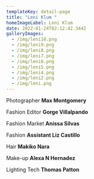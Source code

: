 ```yaml
---
templateKey: detail-page
title: "Leni Klum "
homeImageLabel: Leni Klum
date: 2022-01-24T02:12:42.344Z
galleryImages:
  - /img/leni10.png
  - /img/leni9.png
  - /img/leni8.png
  - /img/leni7.png
  - /img/leni6.png
  - /img/leni5.png
  - /img/leni4.png
  - /img/leni2.png
  - /img/leni.png
---
```

​​​​Photographer **Max Montgomery**

Fashion Editor **Gorge Villalpando**

Fashion Market **Anissa Silvas**

Fashion **Assistant Liz Castillo**

Hair **Makiko Nara**

Make-up **Alexa N Hernadez** 

Lighting Tech **Thomas Patton**